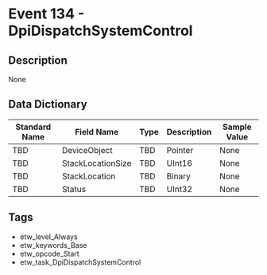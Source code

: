 # Event 134 - DpiDispatchSystemControl

## Description
None

## Data Dictionary
|Standard Name|Field Name|Type|Description|Sample Value|
|---|---|---|---|---|
|TBD|DeviceObject|TBD|Pointer|None|None|
|TBD|StackLocationSize|TBD|UInt16|None|None|
|TBD|StackLocation|TBD|Binary|None|None|
|TBD|Status|TBD|UInt32|None|None|

## Tags
* etw_level_Always
* etw_keywords_Base
* etw_opcode_Start
* etw_task_DpiDispatchSystemControl